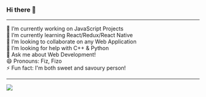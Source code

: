 ### Hi there 👋

<!--
**hfzgfr/hfzgfr** is a ✨ _special_ ✨ repository because its `README.md` (this file) appears on your GitHub profile.

Here are some ideas to get you started:

- 🔭 I’m currently working on ...
- 🌱 I’m currently learning ...
- 👯 I’m looking to collaborate on ...
- 🤔 I’m looking for help with ...
- 💬 Ask me about ...
- 📫 How to reach me: ...
- 😄 Pronouns: ...
- ⚡ Fun fact: ...
-->
<hr>
🔭 I’m currently working on JavaScript Projects
<br>
🌱 I’m currently learning React/Redux/React Native
<br>
👯 I’m looking to collaborate on any Web Application
<br>
🤔 I’m looking for help with C++ & Python
<br>
💬 Ask me about Web Development!
<br>
😄 Pronouns: Fiz, Fizo
<br>
⚡ Fun fact: I'm both sweet and savoury person!
<hr>

![](https://komarev.com/ghpvc/?username=hfzgfr&color=brightgreen)
